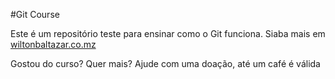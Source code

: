 #Git Course

Este é um repositório teste para ensinar como o Git funciona.
Siaba mais em [wiltonbaltazar.co.mz](http://wiltonbaltazar.co.mz)

Gostou do curso? Quer mais? Ajude com uma doação, até um café é válida

